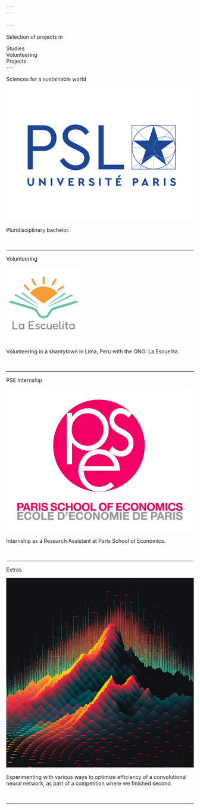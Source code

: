 ```yaml
---
---

---
```


<div class="container">
  <p class="titletext" >Selection of projects in </p>
  <div class="animation">
    <div class="first"><div>Studies</div></div>
    <div class="second"><div>Volunteering</div></div>
    <div class="third"><div>Projects</div></div>
  </div>
</div>
---

<p class="titletext" >Sciences for a sustainable world</p>

<div class="neuralwrapper">
    <a href="./watermark"><img src="images/PSL.jpeg?raw=true" alt="neural network" class="blur"/></a>
    <p class="neuraltext">Pluridisciplinary bachelor.</p>
</div>
<br> 

---

<p class="titletext" >Volunteering</p>

<div class="neuralwrapper">
    <a href="./watermark"><img src="images/escuelita.jpeg?raw=true" alt="neural network" class="blur"/></a>
    <p class="neuraltext">Volunteering in a shantytown in Lima, Peru with the ONG: La Escuelita.</p>
</div>
<br>

---

<p class="titletext" >PSE Internship</p>

<div class="neuralwrapper">
    <a href="./watermark"><img src="images/pse.jpeg?raw=true" alt="neural network" class="blur"/></a>
    <p class="neuraltext">Internship as a Research Assistant at Paris School of Economics.</p>
</div>
<br>

---

<p class="titletext" >Extras</p>

<div class="optiwrapper">
    <a href="./optimization"><img src="images/opti.jpg?raw=true" alt="optimization" class="opti"/></a>
    <p class="optitext">Experimenting with various ways to optimize efficiency of a convolutional neural network, as part of a competition where we finished second.</p>
</div>

<br>

---



